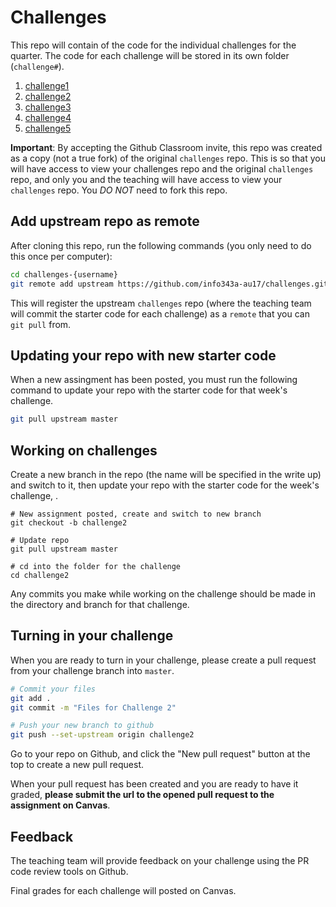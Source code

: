 # Challenges

This repo will contain of the code for the individual challenges for the quarter. The code for each challenge will be stored in its own folder (`challenge#`).

1. [challenge1](./challenge1/)
2. [challenge2](./challenge2/)
3. [challenge3](./challenge3/README/)
4. [challenge4](./challenge4/README/)
4. [challenge5](./challenge5/README/)

**Important**: By accepting the Github Classroom invite, this repo was created as a copy (not a true fork) of the original `challenges` repo. This is so that you will have access to view your challenges repo and the original `challenges` repo, and only you and the teaching will have access to view your `challenges` repo. You *DO NOT* need to fork this repo.

## Add upstream repo as remote

After cloning this repo, run the following commands (you only need to do this once per computer):

```bash
cd challenges-{username}
git remote add upstream https://github.com/info343a-au17/challenges.git
```

This will register the upstream `challenges` repo (where the teaching team will commit the starter code for each challenge) as a `remote` that you can `git pull` from.

## Updating your repo with new starter code

When a new assingment has been posted, you must run the following command to update your repo with the starter code for that week's challenge.

```bash
git pull upstream master
```

## Working on challenges

Create a new branch in the repo (the name will be specified in the write up) and switch to it, then update your repo with the starter code for the week's challenge, .

```
# New assignment posted, create and switch to new branch
git checkout -b challenge2

# Update repo
git pull upstream master

# cd into the folder for the challenge
cd challenge2
```

Any commits you make while working on the challenge should be made in the directory and branch for that challenge.

## Turning in your challenge

When you are ready to turn in your challenge, please create a pull request from your challenge branch into `master`.

```bash
# Commit your files
git add .
git commit -m "Files for Challenge 2"

# Push your new branch to github
git push --set-upstream origin challenge2
```

Go to your repo on Github, and click the "New pull request" button at the top to create a new pull request.

When your pull request has been created and you are ready to have it graded, **please submit the url to the opened pull request to the assignment on Canvas**.

## Feedback

The teaching team will provide feedback on your challenge using the PR code review tools on Github.

Final grades for each challenge will posted on Canvas.
